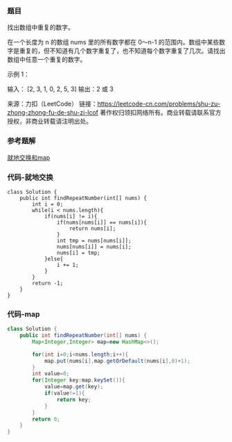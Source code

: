 ### 题目

找出数组中重复的数字。


在一个长度为 n 的数组 nums 里的所有数字都在 0～n-1 的范围内。数组中某些数字是重复的，但不知道有几个数字重复了，也不知道每个数字重复了几次。请找出数组中任意一个重复的数字。

示例 1：

输入：
[2, 3, 1, 0, 2, 5, 3]
输出：2 或 3 

来源：力扣（LeetCode）
链接：https://leetcode-cn.com/problems/shu-zu-zhong-zhong-fu-de-shu-zi-lcof
著作权归领扣网络所有。商业转载请联系官方授权，非商业转载请注明出处。



### 参考题解

[就地交换和map](https://leetcode-cn.com/problems/shu-zu-zhong-zhong-fu-de-shu-zi-lcof/solution/jian-zhi-offer-03-shu-zu-zhong-zhong-fu-lehnz/)

### 代码-就地交换

```
class Solution {
    public int findRepeatNumber(int[] nums) {
        int i = 0;
        while(i < nums.length){
            if(nums[i] != i){
                if(nums[nums[i]] == nums[i]){
                    return nums[i];
                }
                int tmp = nums[nums[i]];
                nums[nums[i]] = nums[i];
                nums[i] = tmp;
            }else{
                i += 1;
            }
        }
        return -1;  
    }
}

```

### 代码-map

```java
class Solution {
    public int findRepeatNumber(int[] nums) {
        Map<Integer,Integer> map=new HashMap<>();

        for(int i=0;i<nums.length;i++){
            map.put(nums[i],map.getOrDefault(nums[i],0)+1);
        }
        int value=0;
        for(Integer key:map.keySet()){
            value=map.get(key);
            if(value!=1){
                return key;
            }
        }
        return 0;
    }
}
```

